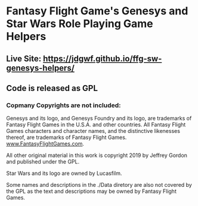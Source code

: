 # Fantasy Flight Game's Genesys and Star Wars Role Playing Game Helpers

## Live Site: https://jdgwf.github.io/ffg-sw-genesys-helpers/

## Code is released as GPL
### Copmany Copyrights are not included:
Genesys and its logo, and Genesys Foundry and its logo, are trademarks of Fantasy Flight Games in the U.S.A. and other countries. All Fantasy Flight Games characters and character names, and the distinctive likenesses thereof, are trademarks of Fantasy Flight Games. www.FantasyFlightGames.com.

All other original material in this work is copyright 2019 by Jeffrey Gordon and published under the GPL.

Star Wars and its logo are owned by Lucasfilm.

Some names and descriptions in the ./Data diretory are also not covered by the GPL as the text and descriptions may be owned by Fantasy Flight Games.
